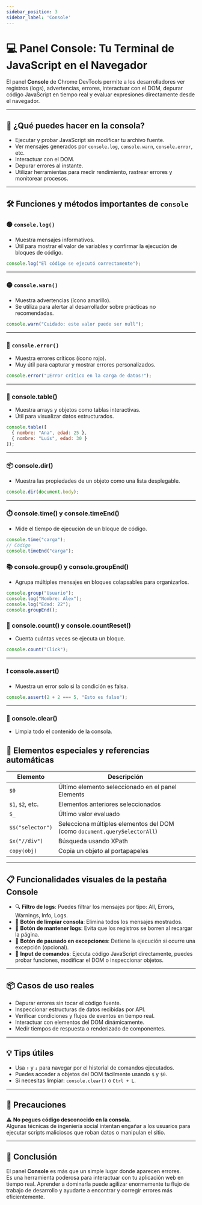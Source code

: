 ```yaml
---
sidebar_position: 3
sidebar_label: 'Console'
---
```


# 💻 Panel Console: Tu Terminal de JavaScript en el Navegador

El panel **Console** de Chrome DevTools permite a los desarrolladores ver registros (logs), advertencias, errores, interactuar con el DOM, depurar código JavaScript en tiempo real y evaluar expresiones directamente desde el navegador.

---

## 🎯 ¿Qué puedes hacer en la consola?

- Ejecutar y probar JavaScript sin modificar tu archivo fuente.
- Ver mensajes generados por `console.log`, `console.warn`, `console.error`, etc.
- Interactuar con el DOM.
- Depurar errores al instante.
- Utilizar herramientas para medir rendimiento, rastrear errores y monitorear procesos.

---

## 🛠️ Funciones y métodos importantes de `console`

### 🟢 `console.log()`
- Muestra mensajes informativos.
- Útil para mostrar el valor de variables y confirmar la ejecución de bloques de código.
```js
console.log("El código se ejecutó correctamente");
```
---
### 🟡 `console.warn()`
- Muestra advertencias (ícono amarillo).
- Se utiliza para alertar al desarrollador sobre prácticas no recomendadas.

```js
console.warn("Cuidado: este valor puede ser null");
```
---

### 🔴 `console.error()`
- Muestra errores críticos (ícono rojo).
- Muy útil para capturar y mostrar errores personalizados.

```js
console.error("¡Error crítico en la carga de datos!");
```

---

### 🧮 console.table()
- Muestra arrays y objetos como tablas interactivas.
- Útil para visualizar datos estructurados.

```js
console.table([
  { nombre: "Ana", edad: 25 },
  { nombre: "Luis", edad: 30 }
]);
```
---

### 📦 console.dir()
- Muestra las propiedades de un objeto como una lista desplegable.

```js
console.dir(document.body);
```
---

### ⏱️ console.time() y console.timeEnd()
- Mide el tiempo de ejecución de un bloque de código.

```js
console.time("carga");
// Código
console.timeEnd("carga");
```
### 📚 console.group() y console.groupEnd()
- Agrupa múltiples mensajes en bloques colapsables para organizarlos.

```js
console.group("Usuario");
console.log("Nombre: Alex");
console.log("Edad: 22");
console.groupEnd();
```

### 🔁 console.count() y console.countReset()
- Cuenta cuántas veces se ejecuta un bloque.

```js
console.count("Click");
```
---

### ❗ console.assert()
- Muestra un error solo si la condición es falsa.

```js
console.assert(2 + 2 === 5, "Esto es falso");
```
---
### 🔄 console.clear()
- Limpia todo el contenido de la consola.

## 👀 Elementos especiales y referencias automáticas

| Elemento         | Descripción                                                             |
|------------------|-------------------------------------------------------------------------|
| `$0`             | Último elemento seleccionado en el panel Elements                       |
| `$1`, `$2`, etc. | Elementos anteriores seleccionados                                      |
| `$_`             | Último valor evaluado                                                   |
| `$$("selector")` | Selecciona múltiples elementos del DOM (como `document.querySelectorAll`) |
| `$x("//div")`    | Búsqueda usando XPath                                                   |
| `copy(obj)`      | Copia un objeto al portapapeles                                         |

---

## 📋 Funcionalidades visuales de la pestaña Console

- 🔍 **Filtro de logs**: Puedes filtrar los mensajes por tipo: All, Errors, Warnings, Info, Logs.
- 🧹 **Botón de limpiar consola**: Elimina todos los mensajes mostrados.
- 🔄 **Botón de mantener logs**: Evita que los registros se borren al recargar la página.
- 🧭 **Botón de pausado en excepciones**: Detiene la ejecución si ocurre una excepción (opcional).
- 🧪 **Input de comandos**: Ejecuta código JavaScript directamente, puedes probar funciones, modificar el DOM o inspeccionar objetos.

---

## 📦 Casos de uso reales

- Depurar errores sin tocar el código fuente.
- Inspeccionar estructuras de datos recibidas por API.
- Verificar condiciones y flujos de eventos en tiempo real.
- Interactuar con elementos del DOM dinámicamente.
- Medir tiempos de respuesta o renderizado de componentes.

---

## 💡 Tips útiles

- Usa `↑` y `↓` para navegar por el historial de comandos ejecutados.
- Puedes acceder a objetos del DOM fácilmente usando `$` y `$0`.
- Si necesitas limpiar: `console.clear()` o `Ctrl + L`.

---

## 🚨 Precauciones

⚠️ **No pegues código desconocido en la consola.**  
Algunas técnicas de ingeniería social intentan engañar a los usuarios para ejecutar scripts maliciosos que roban datos o manipulan el sitio.

---

## 📌 Conclusión

El panel **Console** es más que un simple lugar donde aparecen errores.  
Es una herramienta poderosa para interactuar con tu aplicación web en tiempo real. Aprender a dominarla puede agilizar enormemente tu flujo de trabajo de desarrollo y ayudarte a encontrar y corregir errores más eficientemente.
